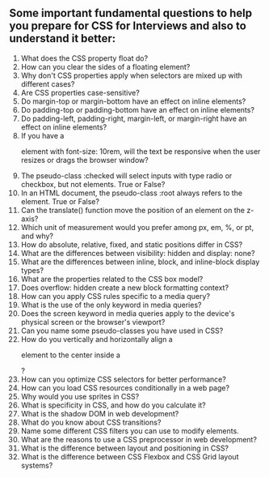 ## Some important fundamental questions to help you prepare for CSS for Interviews and also to understand it better:

1. What does the CSS property float do?
2. How can you clear the sides of a floating element?
3. Why don't CSS properties apply when selectors are mixed up with different cases?
4. Are CSS properties case-sensitive?
5. Do margin-top or margin-bottom have an effect on inline elements?
6. Do padding-top or padding-bottom have an effect on inline elements?
7. Do padding-left, padding-right, margin-left, or margin-right have an effect on inline elements?
8. If you have a <p> element with font-size: 10rem, will the text be responsive when the user resizes or drags the browser window?
9. The pseudo-class :checked will select inputs with type radio or checkbox, but not elements. True or False?
10. In an HTML document, the pseudo-class :root always refers to the element. True or False?
11. Can the translate() function move the position of an element on the z-axis?
12. Which unit of measurement would you prefer among px, em, %, or pt, and why?
13. How do absolute, relative, fixed, and static positions differ in CSS?
14. What are the differences between visibility: hidden and display: none?
15. What are the differences between inline, block, and inline-block display types?
16. What are the properties related to the CSS box model?
17. Does overflow: hidden create a new block formatting context?
18. How can you apply CSS rules specific to a media query?
19. What is the use of the only keyword in media queries?
20. Does the screen keyword in media queries apply to the device's physical screen or the browser's viewport?
21. Can you name some pseudo-classes you have used in CSS?
22. How do you vertically and horizontally align a <p> element to the center inside a <div>?
23. How can you optimize CSS selectors for better performance?
24. How can you load CSS resources conditionally in a web page?
25. Why would you use sprites in CSS?
26. What is specificity in CSS, and how do you calculate it?
27. What is the shadow DOM in web development?
28. What do you know about CSS transitions?
29. Name some different CSS filters you can use to modify elements.
30. What are the reasons to use a CSS preprocessor in web development?
31. What is the difference between layout and positioning in CSS?
32. What is the difference between CSS Flexbox and CSS Grid layout systems?
